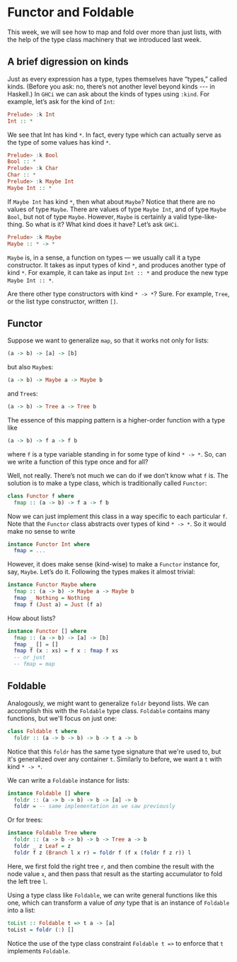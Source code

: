 # Functor and Foldable

This week, we will see how to map and fold over more than just lists, with the
help of the type class machinery that we introduced last week.

## A brief digression on kinds

Just as every expression has a type, types themselves have “types,” called
kinds. (Before you ask: no, there’s not another level beyond kinds --- in
Haskell.) In `GHCi` we can ask about the kinds of types using `:kind`. For
example, let’s ask for the kind of `Int`:

```Haskell
Prelude> :k Int
Int :: *
```

We see that Int has kind `*`. In fact, every type which can actually serve as
the type of some values has kind `*`.

```Haskell
Prelude> :k Bool
Bool :: *
Prelude> :k Char
Char :: *
Prelude> :k Maybe Int
Maybe Int :: *
```

If `Maybe Int` has kind `*`, then what about `Maybe`? Notice that there are no values of type `Maybe`. There are values of type `Maybe Int`, and of type `Maybe Bool`, but not of type `Maybe`. However, `Maybe` is certainly a valid type-like-thing. So what is it? What kind does it have? Let’s ask `GHCi`.

```Haskell
Prelude> :k Maybe
Maybe :: * -> *
```

`Maybe` is, in a sense, a function on types — we usually call it a type constructor. It takes as input types of kind `*`, and produces another type of kind `*`. For example, it can take as input `Int :: *` and produce the new type `Maybe Int :: *`.

Are there other type constructors with kind `* -> *`? Sure. For example, `Tree`, or the list type constructor, written `[]`.

## Functor

Suppose we want to generalize `map`, so that it works not only for lists:
```Haskell
(a -> b) -> [a] -> [b]
```
but also `Maybe`s: 
```Haskell
(a -> b) -> Maybe a -> Maybe b
```
and `Tree`s:
```Haskell
(a -> b) -> Tree a -> Tree b
```

The essence of this mapping pattern is a higher-order function with a type like

```Haskell
(a -> b) -> f a -> f b
```
where `f` is a type variable standing in for some type of kind `* -> *`. So, can we write a function of this type once and for all?

Well, not really. There’s not much we can do if we don’t know what `f` is. The solution is to make a type class, which is traditionally called `Functor`:

```Haskell
class Functor f where
  fmap :: (a -> b) -> f a -> f b
```

Now we can just implement this class in a way specific to each particular `f`. Note that the `Functor` class abstracts over types of kind `* -> *`. So it would make no sense to write

```Haskell
instance Functor Int where
  fmap = ...
```

However, it does make sense (kind-wise) to make a `Functor` instance for, say, `Maybe`. Let’s do it. Following the types makes it almost trivial:

```Haskell
instance Functor Maybe where
  fmap :: (a -> b) -> Maybe a -> Maybe b
  fmap _ Nothing = Nothing
  fmap f (Just a) = Just (f a)
```

How about lists?

```Haskell
instance Functor [] where
  fmap :: (a -> b) -> [a] -> [b]
  fmap _ [] = []
  fmap f (x : xs) = f x : fmap f xs
  -- or just
  -- fmap = map
```

## Foldable

Analogously, we might want to generalize `foldr` beyond lists. We can accomplish this with the `Foldable` type class. `Foldable` contains many functions, but we'll focus on just one:

```Haskell
class Foldable t where
  foldr :: (a -> b -> b) -> b -> t a -> b
```

Notice that this `foldr` has the same type signature that we're used to, but it's generalized over any container `t`. Similarly to before, we want a `t` with kind `* -> *`.

We can write a `Foldable` instance for lists:

```Haskell
instance Foldable [] where
  foldr :: (a -> b -> b) -> b -> [a] -> b
  foldr = -- same implementation as we saw previously
```

Or for trees: 

```Haskell
instance Foldable Tree where 
  foldr :: (a -> b -> b) -> b -> Tree a -> b
  foldr _ z Leaf = z
  foldr f z (Branch l x r) = foldr f (f x (foldr f z r)) l
```

Here, we first fold the right tree `r`, and then combine the result with the node value `x`, and then pass that result as the starting accumulator to fold the left tree `l`.

Using a type class like `Foldable`, we can write general functions like this one, which can transform a value of *any* type that is an instance of `Foldable` into a list:

```Haskell
toList :: Foldable t => t a -> [a]
toList = foldr (:) []
```

Notice the use of the type class constraint `Foldable t =>` to enforce that `t` implements `Foldable`.
